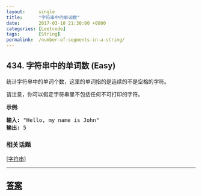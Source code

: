 ```yaml
---
layout:     single
title:      "字符串中的单词数"
date:       2017-03-10 21:30:00 +0800
categories: [Leetcode]
tags:       [String]
permalink:  /number-of-segments-in-a-string/
---
```


## 434. 字符串中的单词数 (Easy)

<p>统计字符串中的单词个数，这里的单词指的是连续的不是空格的字符。</p>

<p>请注意，你可以假定字符串里不包括任何不可打印的字符。</p>

<p><strong>示例:</strong></p>

<pre><strong>输入:</strong> &quot;Hello, my name is John&quot;
<strong>输出:</strong> 5
</pre>

### 相关话题
  [[字符串](https://github.com/openset/leetcode/tree/master/tag/string/README.md)]

---

## [答案](https://github.com/openset/leetcode/tree/master/problems/number-of-segments-in-a-string)
